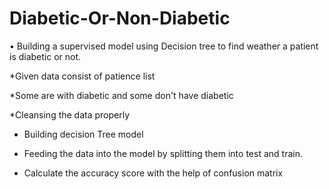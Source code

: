 # Diabetic-Or-Non-Diabetic
•	Building a supervised model using Decision tree to find weather a patient is diabetic or not.

*Given data consist of patience list  

*Some are with diabetic and some don't have diabetic

*Cleansing the data properly

* Building decision Tree model

* Feeding the data into the model by splitting them into test and train.

* Calculate the accuracy score with the help of confusion matrix
